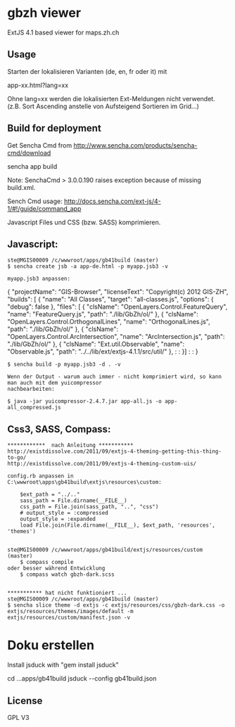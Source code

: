 gbzh viewer
===========

ExtJS 4.1 based viewer for maps.zh.ch

Usage
-----

Starten der lokalisieren Varianten (de, en, fr oder it) mit 

app-xx.html?lang=xx

Ohne lang=xx werden die lokalisierten Ext-Meldungen nicht verwendet. (z.B. Sort Ascending anstelle von Aufsteigend Sortieren im Grid...)


Build for deployment
--------------------

Get Sencha Cmd from  http://www.sencha.com/products/sencha-cmd/download

sencha app build

Note: SenchaCmd > 3.0.0.190 raises exception because of missing build.xml.

Sench Cmd usage: http://docs.sencha.com/ext-js/4-1/#!/guide/command_app


Javascript Files und CSS (bzw. SASS) komprimieren.

Javascript:
-----------
	ste@MGIS00009 /c/wwwroot/apps/gb41build (master)
	$ sencha create jsb -a app-de.html -p myapp.jsb3 -v
	
	myapp.jsb3 anpassen:
	
	
{
	"projectName": "GIS-Browser",
	"licenseText": "Copyright(c) 2012 GIS-ZH",
	"builds": [
		{
			"name": "All Classes",
			"target": "all-classes.js",
			"options": {
				"debug": false
			},
			"files": [
				{
					"clsName": "OpenLayers.Control.FeatureQuery",
					"name": "FeatureQuery.js",
					"path": "./lib/GbZh/ol/"
				},
				{
					"clsName": "OpenLayers.Control.OrthogonalLines",
					"name": "OrthogonalLines.js",
					"path": "./lib/GbZh/ol/"
				},
				{
					"clsName": "OpenLayers.Control.ArcIntersection",
					"name": "ArcIntersection.js",
					"path": "./lib/GbZh/ol/"
				},
				{
                    "clsName": "Ext.util.Observable",
                    "name": "Observable.js",
                    "path": "../../lib/ext/extjs-4.1.1/src/util/"
                },
			:
			:
			}]
		:
		:
	}
	
	$ sencha build -p myapp.jsb3 -d . -v

	Wenn der Output - warum auch immer - nicht komprimiert wird, so kann man auch mit dem yuicompressor
	nachbearbeiten:
	
	$ java -jar yuicompressor-2.4.7.jar app-all.js -o app-all_compressed.js
	
	
Css3, SASS, Compass:
------------------------------

	************  nach Anleitung ***********
	http://existdissolve.com/2011/09/extjs-4-theming-getting-this-thing-to-go/
	http://existdissolve.com/2011/09/extjs-4-theming-custom-uis/

	config.rb anpassen in C:\wwwroot\apps\gb41build\extjs\resources\custom:
	
		$ext_path = "../.."
		sass_path = File.dirname(__FILE__)
		css_path = File.join(sass_path, "..", "css")
		# output_style = :compressed
		output_style = :expanded
		load File.join(File.dirname(__FILE__), $ext_path, 'resources', 'themes')	

		
	ste@MGIS00009 /c/wwwroot/apps/gb41build/extjs/resources/custom (master)
		$ compass compile
	oder besser während Entwicklung
		$ compass watch gbzh-dark.scss
	
	
	*********** hat nicht funktioniert ... 
	ste@MGIS00009 /c/wwwroot/apps/gb41build (master)
	$ sencha slice theme -d extjs -c extjs/resources/css/gbzh-dark.css -o extjs/resources/themes/images/default -m extjs/resources/custom/manifest.json -v
	

Doku erstellen
==============

Install jsduck with "gem install jsduck"

cd ...apps/gb41build
jsduck --config gb41build.json



License
-------

GPL V3
